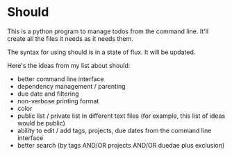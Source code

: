 Should
======

This is a python program to manage todos from the command line. It'll
create all the files it needs as it needs them.

The syntax for using should is in a state of flux. It will be updated.

Here's the ideas from my list about should:

 - better command line interface
 - dependency management / parenting
 - due date and filtering
 - non-verbose printing format
 - color
 - public list / private list in different text files (for example, this
   list of ideas would be public)
 - ability to edit / add tags, projects, due dates from the command line
   interface
 - better search (by tags AND/OR projects AND/OR duedae plus exclusion)
